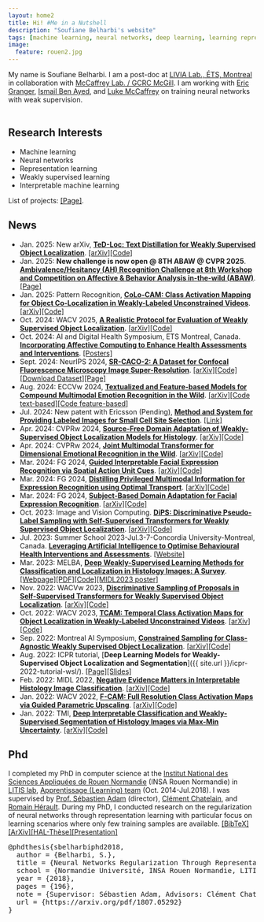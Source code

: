 ```yaml
---
layout: home2
title: Hi! #Me in a Nutshell
description: "Soufiane Belharbi's website"
tags: [machine learning, neural networks, deep learning, learning representations, academic, page, soufiane belharbi, montreal, canada, ÉTS, École de technologie supérieure, LIVIA lab, LITIS lab, Rouen, France]
image:
  feature: rouen2.jpg
---
```


My name is Soufiane Belharbi. I am a post-doc at [LIVIA Lab., ÉTS, Montreal](https://liviamtl.ca/) in collaboration with [McCaffrey Lab. / GCRC McGill](https://mccaffreylab.mcgill.ca/McCaffreyLab.html). I am working with [Eric Granger](https://www.etsmtl.ca/en/research/professors/egranger), [Ismail Ben Ayed](http://profs.etsmtl.ca/ibenayed/), and [Luke McCaffrey](https://mcgillgcrc.com/research/members/mccaffrey) on training neural networks with weak supervision.
<br/>
<br/>



## Research Interests
* Machine learning
* Neural networks
* Representation learning
* Weakly supervised learning
* Interpretable machine learning

List of projects: <a href="/all-projects">[Page]</a>.


## News
* Jan. 2025: New arXiv, [**TeD-Loc: Text Distillation for Weakly Supervised Object Localization**](https://arxiv.org/pdf/2501.12632). <a href="https://arxiv.org/pdf/2501.12632">[arXiv]</a><a href="https://github.com/shakeebmurtaza/TeDLOC">[Code]</a>
* Jan. 2025: **New challenge is now open @ 8TH ABAW @ CVPR 2025**. [**Ambivalence/Hesitancy (AH) Recognition Challenge at 8th Workshop and Competition on Affective & Behavior Analysis in-the-wild (ABAW)**](https://affective-behavior-analysis-in-the-wild.github.io/8th/#counts3). <a href="https://affective-behavior-analysis-in-the-wild.github.io/8th/#counts3">[Page]</a>
* Jan. 2025: Pattern Recognition, [**CoLo-CAM: Class Activation Mapping for Object Co-Localization in Weakly-Labeled Unconstrained Videos**](https://arxiv.org/pdf/2303.09044). <a href="https://arxiv.org/pdf/2303.09044">[arXiv]</a><a href="https://github.com/sbelharbi/colo-cam">[Code]</a>
* Oct. 2024: WACV 2025, [**A Realistic Protocol for Evaluation of Weakly Supervised Object Localization**](https://arxiv.org/pdf/2404.10034). <a href="https://arxiv.org/pdf/2404.10034">[arXiv]</a><a href="https://github.com/shakeebmurtaza/wsol_model_selection">[Code]</a>
* Oct. 2024: AI and Digital Health Symposium, ETS Montreal, Canada. [**Incorporating Affective Computing to Enhance Health Assessments and Interventions**](https://aihealthsymposium2024.squarespace.com/). <a href="https://aihealthsymposium2024.squarespace.com/posters">[Posters]</a>
* Sept. 2024: NeurIPS 2024, [**SR-CACO-2: A Dataset for Confocal Fluorescence Microscopy Image Super-Resolution**](https://arxiv.org/pdf/2406.09168). <a href="https://arxiv.org/pdf/2406.09168">[arXiv]</a><a href="https://github.com/sbelharbi/sr-caco-2">[Code]</a><a href="https://github.com/sbelharbi/sr-caco-2?tab=readme-ov-file#download-sr-caco-2">[Download Dataset]</a><a href="/sr-caco-2">[Page]</a> 
* Aug. 2024: ECCVw 2024, [**Textualized and Feature-based Models for Compound Multimodal Emotion Recognition in the Wild**](https://arxiv.org/pdf/2407.12927). <a href="https://arxiv.org/pdf/2407.12927">[arXiv]</a><a href="https://github.com/nicolas-richet/feature-vs-text-compound-emotion">[Code text-based]</a><a href="https://github.com/sbelharbi/feature-vs-text-compound-emotion">[Code feature-based]</a>
* Jul. 2024: New patent with Ericsson (Pending), [**Method and System for Providing Labeled Images for Small Cell Site Selection**](https://patents.google.com/patent/US20240211541A1/en). <a href="https://patents.google.com/patent/US20240211541A1/en">[Link]</a>
* Apr. 2024: CVPRw 2024, [**Source-Free Domain Adaptation of Weakly-Supervised Object Localization Models for Histology**](https://arxiv.org/pdf/2404.19113). <a href="https://arxiv.org/pdf/2404.19113">[arXiv]</a><a href="https://github.com/AlexisGuichemerreCode/survey_hist_wsol_sfda">[Code]</a>
* Apr. 2024: CVPRw 2024, [**Joint Multimodal Transformer for Dimensional Emotional Recognition in the Wild**](https://arxiv.org/pdf/2403.10488). <a href="https://arxiv.org/pdf/2403.10488">[arXiv]</a><a href="https://github.com/PoloWlg/Joint-Multimodal-Transformer-6th-ABAW">[Code]</a>
* Mar. 2024: FG 2024, [**Guided Interpretable Facial Expression Recognition via Spatial Action Unit Cues**](https://arxiv.org/pdf/2402.00281). <a href="https://arxiv.org/pdf/2402.00281">[arXiv]</a><a href="https://github.com/sbelharbi/interpretable-fer-aus">[Code]</a>
* Mar. 2024: FG 2024, [**Distilling Privileged Multimodal Information for Expression Recognition using Optimal Transport**](https://arxiv.org/pdf/2401.15489). <a href="https://arxiv.org/pdf/2401.15489">[arXiv]</a><a href="https://github.com/haseebaslam95/PKDOT">[Code]</a>
* Mar. 2024: FG 2024, [**Subject-Based Domain Adaptation for Facial Expression Recognition**](https://arxiv.org/pdf/2312.05632). <a href="https://arxiv.org/pdf/2312.05632">[arXiv]</a><a href="https://github.com/osamazeeshan/Subject-Based-Domain-Adaptation-for-FER">[Code]</a>
* Oct. 2023: Image and Vision Computing. [**DiPS: Discriminative Pseudo-Label Sampling with Self-Supervised Transformers for Weakly Supervised Object Localization**](https://arxiv.org/pdf/2310.06196). <a href="https://arxiv.org/pdf/2310.06196">[arXiv]</a><a href="https://github.com/shakeebmurtaza/dips">[Code]</a>
* Jul. 2023: Summer School 2023-Jul.3-7-Concordia University-Montreal, Canada. [**Leveraging Artificial Intelligence to Optimise Behavioural Health Interventions and Assessments**](https://frqs-ai-summerschool23.squarespace.com/). <a href="https://frqs-ai-summerschool23.squarespace.com/">[Website]</a>
* Mar. 2023: MELBA, [**Deep Weakly-Supervised Learning Methods for Classification and Localization in Histology Images: A Survey**](https://www.melba-journal.org/papers/2023:004.html). <a href="https://www.melba-journal.org/papers/2023:004.html">[Webpage]</a><a href="https://www.melba-journal.org/pdf/2023:004.pdf">[PDF]</a><a href="https://github.com/jeromerony/survey_wsl_histology">[Code]</a><a href="/publications/2023/poster-midl-2023.pdf">[MIDL2023 poster]</a>
* Nov. 2022: WACVw 2023, [**Discriminative Sampling of Proposals in Self-Supervised Transformers for Weakly Supervised Object Localization**](https://arxiv.org/pdf/2209.09209). <a href="https://arxiv.org/pdf/2209.09209">[arXiv]</a><a href="https://github.com/shakeebmurtaza/dips">[Code]</a>
* Oct. 2022: WACV 2023, [**TCAM: Temporal Class Activation Maps for Object Localization in Weakly-Labeled Unconstrained Videos**](https://arxiv.org/pdf/2208.14542). <a href="https://arxiv.org/pdf/2208.14542">[arXiv]</a><a href="https://github.com/sbelharbi/tcam-wsol-video">[Code]</a>
* Sep. 2022: Montreal AI Symposium, [**Constrained Sampling for Class-Agnostic Weakly Supervised Object Localization**](https://arxiv.org/pdf/2209.09195). <a href="https://arxiv.org/pdf/2209.09195">[arXiv]</a><a href="https://github.com/shakeebmurtaza/dips">[Code]</a>
* Aug. 2022: ICPR tutorial, [**Deep Learning Models for Weakly-Supervised Object Localization and Segmentation**]({{ site.url }}/icpr-2022-tutorial-wsl/). <a href="/icpr-2022-tutorial-wsl">[Page]</a><a href="/publications/icpr-tutorial-wsl-2022/slides.pdf">[Slides]</a>
* Feb. 2022: MIDL 2022, [**Negative Evidence Matters in Interpretable Histology Image Classification**](https://arxiv.org/pdf/2201.02445). <a href="https://arxiv.org/pdf/2201.02445">[arXiv]</a><a href="https://github.com/sbelharbi/negev">[Code]</a>
* Jan. 2022: WACV 2022, [**F-CAM: Full Resolution Class Activation Maps via Guided Parametric Upscaling**](https://arxiv.org/pdf/2109.07069). <a href="https://arxiv.org/pdf/2109.07069">[arXiv]</a><a href="https://github.com/sbelharbi/fcam-wsol">[Code]</a>
* Jan. 2022: TMI, [**Deep Interpretable Classification and Weakly-Supervised Segmentation of Histology Images via Max-Min Uncertainty**](https://arxiv.org/pdf/2011.07221). <a href="https://arxiv.org/pdf/2011.07221">[arXiv]</a><a href="https://github.com/sbelharbi/deep-wsl-histo-min-max-uncertainty">[Code]</a>



## Phd
I completed my PhD in computer science at the [Institut National des Sciences Appliquées de Rouen Normandie](http://www.insa-rouen.fr/en) (INSA Rouen Normandie) in
[LITIS lab](http://www.litislab.fr/),
[Apprentissage (Learning) team](http://www.litislab.fr/equipe/docapp/) (Oct.
2014-Jul.2018). I was
supervised by [Prof. Sébastien Adam](http://pagesperso.litislab.fr/sebadam/) (director), [Clément Chatelain](http://pagesperso.litislab.fr/cchatelain/), and
[Romain Hérault](https://asi.insa-rouen.fr/enseignants/~rherault/pelican/). During my PhD, I conducted research on the regularization of neural networks through representation learning with particular focus on learning scenarios where only few training samples are available. <a href="javascript:toggleBibtex('sbelharbiphd2018')">[BibTeX]</a>
<a href="https://arxiv.org/pdf/1807.05292">[ArXiv]</a><a href="https://tel.archives-ouvertes.fr/tel-01835035">[HAL-Thèse]</a><a href="/publications/2018/presentation-phd-defense-2018.pdf">[Presentation]</a>
<div id="bib_sbelharbiphd2018" class="bibtex noshow">
<pre>
@phdthesis{sbelharbiphd2018,
  author = {Belharbi, S.},
  title = {Neural Networks Regularization Through Representation Learning},
  school = {Normandie Université, INSA Rouen Normandie, LITIS laboratory},
  year = {2018},
  pages = {196},
  note = {Supervisor: Sébastien Adam, Advisors: Clément Chatelain, Romain Hérault},
  url = {https://arxiv.org/pdf/1807.05292}
}
</pre>
</div>
